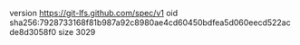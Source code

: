 version https://git-lfs.github.com/spec/v1
oid sha256:7928733168f81b987a92c8980ae4cd60450bdfea5d060eecd522acde8d3058f0
size 3029
